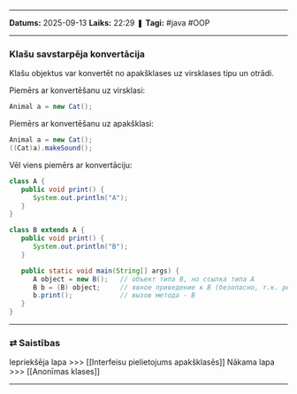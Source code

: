 ___

**Datums:** 2025-09-13
**Laiks:** 22:29
❚ **Tagi:** #java #OOP 

---
### Klašu savstarpēja konvertācija

Klašu objektus var konvertēt no apakšklases uz virsklases tipu un otrādi.

Piemērs ar konvertēšanu uz virsklasi:

```java
Animal a = new Cat();
```

Piemērs ar konvertēšanu uz apakšklasi:

```java
Animal a = new Cat();
((Cat)a).makeSound();
```

Vēl viens piemērs ar konvertāciju:

```java
class A {
   public void print() {
      System.out.println("A");
   }
}

class B extends A {
   public void print() {
      System.out.println("B");
   }

   public static void main(String[] args) {
      A object = new B();   // объект типа B, но ссылка типа A
      B b = (B) object;     // явное приведение к B (безопасно, т.к. реально это B)
      b.print();            // вызов метода - B
   }
}

```

---
### ⇄ Saistības

Iepriekšēja lapa >>> [[Interfeisu pielietojums apakšklasēs]]
Nākama lapa >>> [[Anonīmas klases]]

---